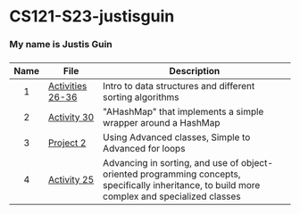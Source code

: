 # CS121-S23-justisguin


<h3>My name is Justis Guin<h3>   

|Name|File|Description|
|:----:| ------|-----------|
|1|[Activities 26-36](https://github.com/JustisGuin/CS121-S23-justisguin/tree/main/Act%2026%20selection%20insertion%20quick%20sort/src/Activity26)| Intro to data structures and different sorting algorithms|
|2|[Activity 30](https://github.com/JustisGuin/CS121-S23-justisguin/tree/main/Activity%2030%20Hashmaps/src/Activity30)|"AHashMap" that implements a simple wrapper around a HashMap|
|3|[Project 2](https://github.com/JustisGuin/CS121-S23-justisguin/tree/main/Project2/src)| Using Advanced classes, Simple to Advanced for loops|
|4|[Activity 25](https://github.com/JustisGuin/CS121-S23-justisguin/tree/main/Activity%2025-Bubble%20Sort%20and%20Merge%20Sort%20Activity/src/activity25)|Advancing in sorting, and use of object-oriented programming concepts, specifically inheritance, to build more complex and specialized classes| 
